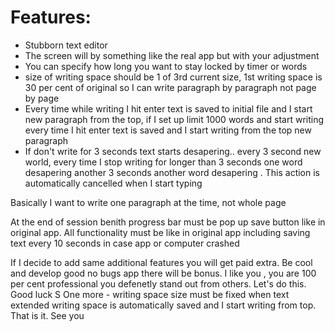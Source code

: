 # Features:
- Stubborn text editor
- The screen will by something like the real app but with your adjustment
- You can specify how long you want to stay locked by timer or words
- size of writing space should be 1 of 3rd current size, 1st writing space is 30 per cent of original so I can write paragraph by paragraph not page by page
- Every time while writing I hit enter text is saved to initial file and I start new paragraph from the top, if I set up limit 1000 words and start writing every time I hit enter text is saved and I start writing from the top new paragraph
- If don't write for 3 seconds text starts desapering.. every 3 second new world, every time I stop writing for longer than 3 seconds one word desapering another 3 seconds another word desapering . This action is automatically cancelled when I start typing

Basically I want to write one paragraph at the time, not whole page


At the end of session benith progress bar must be pop up save button like in original app. All functionality must be like in original app including saving text every 10 seconds in case app or computer crashed

If I decide to add same additional features you will get paid extra. Be cool and develop good no bugs app there will be bonus. I like you , you are 100 per cent professional you defenetly stand out from others. Let's do this. Good luck
S
One more - writing space size must be fixed when text extended writing space is automatically saved and I start writing from top. That is it. See you